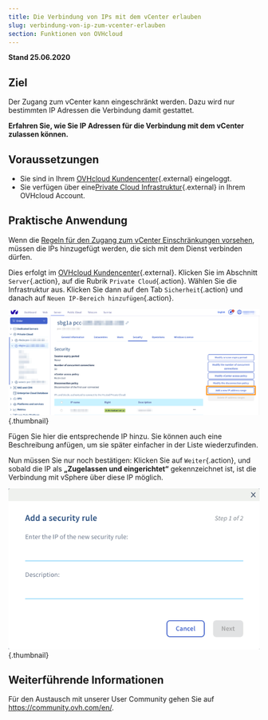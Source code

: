 ```yaml
---
title: Die Verbindung von IPs mit dem vCenter erlauben
slug: verbindung-von-ip-zum-vcenter-erlauben
section: Funktionen von OVHcloud
---
```


**Stand 25.06.2020**

## Ziel

Der Zugang zum vCenter kann eingeschränkt werden. Dazu wird nur bestimmten IP Adressen die Verbindung damit gestattet. 

**Erfahren Sie, wie Sie IP Adressen für die Verbindung mit dem vCenter zulassen können.**

## Voraussetzungen

* Sie sind in Ihrem [OVHcloud Kundencenter](https://www.ovh.com/auth/?action=gotomanager){.external} eingeloggt.
* Sie verfügen über eine[Private Cloud Infrastruktur](https://www.ovhcloud.com/de/enterprise/products/hosted-private-cloud/){.external} in Ihrem OVHcloud Account.

## Praktische Anwendung

Wenn die [Regeln für den Zugang zum vCenter Einschränkungen vorsehen](../changer-la-politique-d-acces-au-vcenter/), müssen die IPs hinzugefügt werden, die sich mit dem Dienst verbinden dürfen.

Dies erfolgt im [OVHcloud Kundencenter](https://www.ovh.com/auth/?action=gotomanager){.external}. Klicken Sie im Abschnitt `Server`{.action}, auf die Rubrik `Private Cloud`{.action}. Wählen Sie die Infrastruktur aus. Klicken Sie dann auf den Tab `Sicherheit`{.action} und danach auf `Neuen IP-Bereich hinzufügen`{.action}.

![vCenter](images/restrictIP.JPG){.thumbnail}

Fügen Sie hier die entsprechende IP hinzu. Sie können auch eine Beschreibung anfügen, um sie später einfacher in der Liste wiederzufinden.

Nun müssen Sie nur noch bestätigen: Klicken Sie auf `Weiter`{.action}, und sobald die IP als **„Zugelassen und eingerichtet“** gekennzeichnet ist, ist die Verbindung mit vSphere über diese IP möglich.

![vCenter](images/restrictIP2.JPG){.thumbnail}

## Weiterführende Informationen

Für den Austausch mit unserer User Community gehen Sie auf <https://community.ovh.com/en/>.
